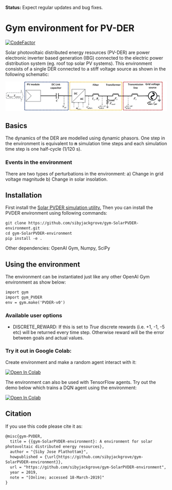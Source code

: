 **Status:** Expect regular updates and bug fixes.
# Gym environment for PV-DER

[![CodeFactor](https://www.codefactor.io/repository/github/sibyjackgrove/gym-solarpvder-environment/badge/master)](https://www.codefactor.io/repository/github/sibyjackgrove/gym-solarpvder-environment/overview/master)

Solar photovoltaic distributed energy resources (PV-DER) are power electronic inverter based generation (IBG) connected to the electric power distribution system (eg. roof top solar PV systems). This environment consists of a single DER connected to a stiff voltage source as shown in the following schematic:

![schematic of PV-DER](PVDER_schematic.png)

## Basics
The dynamics of the DER are modelled using dynamic phasors. One step in the environment is equivalent to **n** simulation time steps and each simulation time step is one half-cycle (1/120 s).
### Events in the environment
There are two types of perturbations in the environment: a) Change in grid voltage magnitude b) Change in solar insolation.

## Installation
First install the [Solar PVDER simulation utility.](https://github.com/sibyjackgrove/SolarPV-DER-simulation-utility) Then you can install the PVDER environment using following commands:
```
git clone https://github.com/sibyjackgrove/gym-SolarPVDER-environment.git
cd gym-SolarPVDER-environment
pip install -e .
```
Other dependencies: OpenAI Gym, Numpy, SciPy
## Using the environment
The environment can be instantiated just like any other OpenAI Gym environment as show below:
```
import gym
import gym_PVDER
env = gym.make('PVDER-v0')
```
### Available user options
* DISCRETE_REWARD: If this is set to *True* discrete rewards (i.e. +1, -1, -5 etc) will be returned every time step. Otherwise reward will be the error between goals and actual values.
 
### Try it out in Google Colab:
Create environment and make a random agent interact with it:

[![Open In Colab](https://colab.research.google.com/assets/colab-badge.svg)](https://colab.research.google.com/github/sibyjackgrove/gym-SolarPVDER-environment/blob/master/examples/gym_PVDER_environment_import_test.ipynb)

The environment can also be used with TensorFlow agents. Try out the demo below which trains a DQN agent using the environment:

[![Open In Colab](https://colab.research.google.com/assets/colab-badge.svg)](https://colab.research.google.com/github/sibyjackgrove/gym-SolarPVDER-environment/blob/master/examples/gym_PVDER_environment_tf_agents_DQN_demo.ipynb)
## Citation
If you use this code please cite it as:
```
@misc{gym-PVDER,
  title = {{gym-SolarPVDER-environment}: A environment for solar photovoltaic distributed energy resources},
  author = "{Siby Jose Plathottam}",
  howpublished = {\url{https://github.com/sibyjackgrove/gym-SolarPVDER-environment}},
  url = "https://github.com/sibyjackgrove/gym-SolarPVDER-environment",
  year = 2019,
  note = "[Online; accessed 18-March-2019]"
}
```
